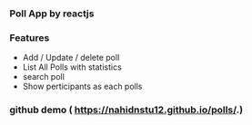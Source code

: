 ### Poll App by reactjs
### Features
- Add / Update / delete poll
- List All Polls with statistics
- search poll
- Show perticipants as each polls

### github demo ( https://nahidnstu12.github.io/polls/.)